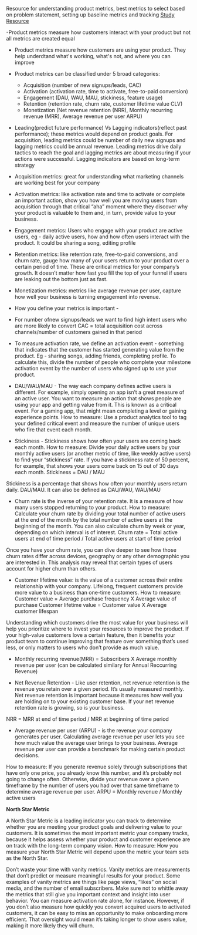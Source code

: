 Resource for understanding product metrics, best metrics to select based on problem statement, setting up baseline metrics and tracking
[Study Resource](https://info.amplitude.com/rs/138-CDN-550/images/The%20Amplitude%20Guide%20to%20Product%20Metrics.pdf)

-Product metrics measure how customers interact with your product but not all metrics are created equal
- Product metrics measure how customers are using your product. They help underdtand what's working, what's not, and where you can improve
- Product metrics can be classified under 5 broad categories:
  - Acquisition (number of new signups/leads, CAC)
  - Activation (activation rate, time to activate, free-to-paid conversion) 
  - Engagement (DAU, WAU, MAU, stickiness, feature usage)
  - Retention (retention rate, churn rate, customer lifetime value CLV)
  - Monetization (Net revenue retention (NRR), Monthly recurring revenue (MRR), Average revenue per user ARPU)
    
- Leading(predict future performance) Vs Lagging indicators(reflect past performance); these metrics would depend on product goals. For acquisition, leading metrics could be number of daily new signups and lagging metrics could be annual revenue. Leading metrics drive daily tactics to reach the goal and lagging metrics are about measuring if your actions were successful. Lagging indicators are based on long-term strategy
- Acquisition metrics: great for understanding what marketing channels are working best for your company
  
- Activation metrics: like activation rate and time to activate or complete an important action, show you how well you are moving users from acquisition through that critical “aha” moment where they discover why your product is valuable to them and, in turn, provide value to your business.
  
- Engagement metrics: Users who engage with your product are active users, eg - daily active users, how and how often users interact with the product. It could be sharing a song, editing profile
  
- Retention metrics:  like retention rate, free-to-paid conversions, and churn rate, gauge how many of your users return to your product over a certain period of time. These are critical metrics for your company’s growth. It doesn’t matter how fast you fill the top of your funnel if users are leaking out the bottom just as fast.
  
- Monetization metrics: metrics like average revenue per user, capture how well your business is turning engagement into revenue.



- How you define your metrics is important -
 - For number ofnew signups/leads we want to find high intent users who are more likely to convert
   CAC = total acquisition cost across channels/number of customers gained in that period

- To measure activation rate, we define an activation event - something that indicates that the customer has started generating value from the product. Eg - sharing songs, adding friends, completing profile. To calculate this, divide the number of people who complete your milestone activation event by the number of users who signed up to use your product.


- DAU/WAU/MAU - The way each company defines active users is different. For example, simply opening an app isn’t a great
measure of an active user. You want to measure an action that shows people are using your app and getting
value from it. This is known as a critical event. For a gaming app, that might mean completing a level or gaining
experience points.
How to measure: Use a product analytics tool to tag your defined critical event and measure the number of
unique users who fire that event each month.

- Stickiness - Stickiness shows how often your users are coming back each month.
How to measure: Divide your daily active users by your monthly active users (or another metric of time,
like weekly active users) to find your “stickiness” rate. If you have a stickiness rate of 50 percent, for example,
that shows your users come back on 15 out of 30 days each month. Stickiness = DAU / MAU

Stickiness is a percentage that shows how often your monthly users return daily. DAU/MAU. It can also be defined as DAU/WAU, WAU/MAU


- Churn rate is the inverse of your retention rate. It is a measure of how many users stopped returning to your product.
How to measure: Calculate your churn rate by dividing your total number of active users at the end of the month
by the total number of active users at the beginning of the month. You can also calculate churn by week or year,
depending on which interval is of interest.
Churn rate = Total active users at end of time period / Total active users at start of time period

Once you have your churn rate, you can dive deeper to see how those churn rates differ across devices, geography
or any other demographic you are interested in. This analysis may reveal that certain types of users account for
higher churn than others.


- Customer lifetime value: is the value of a customer across their entire relationship with your company.
Lifelong, frequent customers provide more value to a business than one-time customers.
How to measure: 
Customer value = Average purchase frequency X Average value of purchase
Customer lifetime value = Customer value X Average customer lifespan

Understanding which customers drive the most value for your business will help you prioritize
where to invest your resources to improve the product. If your high-value customers love a certain feature, then it
benefits your product team to continue improving that feature over something that’s used less, or only matters to
users who don’t provide as much value.

- Monthly recurring revenue(MRR) = Subscribers X Average monthly revenue per user (can be calculated similary for Annual Reccurring Revenue)

- Net Revenue Retention -  Like user retention, net revenue retention is the revenue you retain over a given period. It’s usually
measured monthly. Net revenue retention is important because it measures how well you are holding on to your existing customer base. If your net revenue retention rate is growing, so is your business.

NRR = MRR at end of time period / MRR at beginning of time period

- Average revenue per user (ARPU) - is the revenue your company generates per user. Calculating average revenue per user lets you see how much value the average user brings to your business. Average revenue per user can provide a benchmark for making certain product decisions. 

How to measure: If you generate revenue solely through subscriptions that have only one price, you already know
this number, and it’s probably not going to change often. Otherwise, divide your revenue over a given timeframe
by the number of users you had over that same timeframe to determine average revenue per user.
ARPU = Monthly revenue / Monthly active users


**North Star Metric**

A North Star Metric is a leading indicator you can track to determine whether you are meeting your
product goals and delivering value to your customers. It is sometimes the most important metric your company
tracks, because it helps assess whether your product and customer experience are on track with the long-term
company vision.
How to measure: How you measure your North Star Metric will depend upon the metric your team sets as the
North Star. 

Don’t waste your time with vanity metrics. Vanity metrics are measurements that don’t predict or
measure meaningful results for your product. Some examples of vanity metrics are things like page views, “likes”
on social media, and the number of email subscribers. 
Make sure not to whittle away the metrics that still give you important context and insight into user behavior.
You can measure activation rate alone, for instance. However, if you don’t also measure how quickly you convert
acquired users to activated customers, it can be easy to miss an opportunity to make onboarding more efficient.
That oversight would mean it’s taking longer to show users value, making it more likely they will churn.

